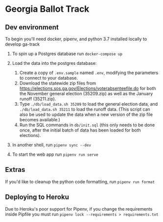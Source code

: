 # Georgia Ballot Track

## Dev environment

To begin you'll need docker, pipenv, and python 3.7 installed locally to develop ga-track

1. To spin up a Postgres database run `docker-compose up`

2. Load the data into the postgres database:
    1. Create a copy of `.env.sample` named `.env`, modifying the parameters to connect to your database.
    2. Download the statewide zip files from https://elections.sos.ga.gov/Elections/voterabsenteefile.do for both the November general election (35209.zip) as well as the January runoff (35211.zip).
    3. Type `./db/load_data.sh 35209` to load the general election data, and `./db/load_data.sh 35211` to load the runoff data. (This script can also be used to update the data when a new version of the zip file becomes available.)
    4. Run the SQL commands in `db/init.sql` (this only needs to be done once, after the initial batch of data has been loaded for both elections).

3. In another shell, run `pipenv sync --dev`

4. To start the web app run `pipenv run serve`

## Extras

If you'd like to cleanup the python code formatting, run `pipenv run format`

## Deploying to Heroku

Due to Heroku's poor support for Pipenv, if you change the requirements inside Pipfile you must run `pipenv lock --requirements > requirements.txt`
